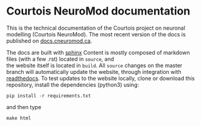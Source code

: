 # Courtois NeuroMod documentation

This is the technical documentation of the Courtois project on neuronal modelling (Courtois NeuroMod). The most recent version of the docs is published on [docs.cneuromod.ca](http://docs.cneuromod.ca/en/latest/).

The docs are built with [sphinx](http://www.sphinx-doc.org!) Content is mostly composed of markdown files (with a few .rst) located in `source`, and  
the website itself is located in `build`. All `source` changes on the master branch will automatically update the website, through integration with [readthedocs](https://readthedocs.org/). To test updates to the website locally, clone or download this repository, install the dependencies (python3) using:
```
pip install -r requirements.txt
```

and then type
```
make html
```
